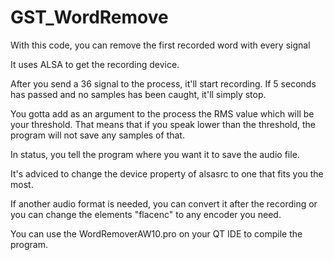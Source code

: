 # GST_WordRemove
With this code, you can remove the first recorded word with every signal

It uses ALSA to get the recording device.

After you send a 36 signal to the process, it'll start recording. If 5 seconds has passed and no samples has been caught, it'll simply stop.

You gotta add as an argument to the process the RMS value which will be your threshold. That means that if you speak lower than the threshold, the program will not save any samples of that.

In status, you tell the program where you want it to save the audio file.

It's adviced to change the device property of alsasrc to one that fits you the most.

If another audio format is needed, you can convert it after the recording or you can change the elements "flacenc" to any encoder you need.

You can use the WordRemoverAW10.pro on your QT IDE to compile the program.

